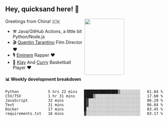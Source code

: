 ## Hey, quicksand here! 🏃
[<img align="right" width="50%" height='180' src="https://quicksandznzn.github.io/image/warriors.jpg">](https://github.com/quicksandznzn)
<!--
[<img align="right" width="50%" src="https://github-readme-stats.vercel.app/api?username=quicksandznzn&theme=dark&show_icons=true">](https://github.com/quicksandznzn)
-->


Greetings from China! 🇨🇳

- ⚒️ Java/GitHub Actions, a little bit Python/Node.js
- 🎬 [Quentin Tarantino](https://www.instagram.com/tarantinoxx/) Film Director ❤️
- 🎙 [Eminem](https://www.instagram.com/eminem/) Rapper ❤️
- 🏀 [Klay](https://www.instagram.com/klaythompson/) And [Curry](https://www.instagram.com/stephencurry30/) Basketball Player ❤️


#### :bar_chart: Weekly development breakdown
<!--START_SECTION:waka-->

```text
Python             5 hrs 22 mins   ███████████████▒░░░░░░░░░   61.84 %
CSV/TSV            1 hr 31 mins    ████▒░░░░░░░░░░░░░░░░░░░░   17.60 %
JavaScript         32 mins         █▓░░░░░░░░░░░░░░░░░░░░░░░   06.29 %
Text               31 mins         █▓░░░░░░░░░░░░░░░░░░░░░░░   06.04 %
Docker             17 mins         █░░░░░░░░░░░░░░░░░░░░░░░░   03.45 %
requirements.txt   16 mins         ▓░░░░░░░░░░░░░░░░░░░░░░░░   03.17 %
```

<!--END_SECTION:waka-->
